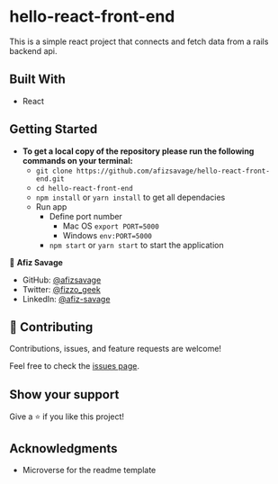 # hello-react-front-end

This is a simple react project that connects and fetch data from a rails backend api.

## Built With

- React

## Getting Started

- **To get a local copy of the repository please run the following commands on your terminal:**
  - `git clone https://github.com/afizsavage/hello-react-front-end.git`
  - `cd hello-react-front-end`
  - `npm install` or `yarn install` to get all dependacies
  - Run app
    - Define port number
      - Mac OS `export PORT=5000`
      - Windows `env:PORT=5000`
    - `npm start` or `yarn start` to start the application

👤 **Afiz Savage**

- GitHub: [@afizsavage](https://github.com/afizsavage)
- Twitter: [@fizzo_geek](https://twitter.com/fizzo_geek)
- LinkedIn: [@afiz-savage](https://www.linkedin.com/in/afiz-savage-3b91a21ba/)

## 🤝 Contributing

Contributions, issues, and feature requests are welcome!

Feel free to check the [issues page](../../issues/).

## Show your support

Give a ⭐️ if you like this project!

## Acknowledgments

- Microverse for the readme template
